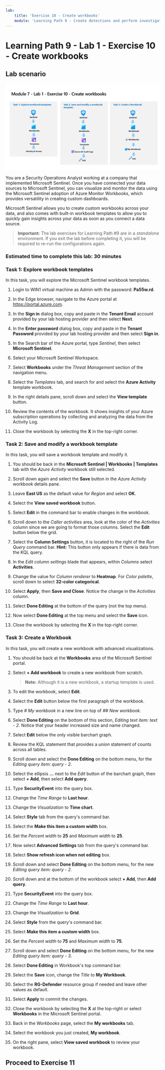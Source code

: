 ```yaml
---
lab:
    title: 'Exercise 10 - Create workbooks'
    module: 'Learning Path 9 - Create detections and perform investigations using Microsoft Sentinel'
---
```


# Learning Path 9 - Lab 1 - Exercise 10 - Create workbooks

## Lab scenario

![Lab overview.](../Media/SC-200-Lab_Diagrams_Mod7_L1_Ex10.png)

You are a Security Operations Analyst working at a company that implemented Microsoft Sentinel. Once you have connected your data sources to Microsoft Sentinel, you can visualize and monitor the data using the Microsoft Sentinel adoption of Azure Monitor Workbooks, which provides versatility in creating custom dashboards. 

Microsoft Sentinel allows you to create custom workbooks across your data, and also comes with built-in workbook templates to allow you to quickly gain insights across your data as soon as you connect a data source.

>**Important:** The lab exercises for Learning Path #9 are in a *standalone* environment. If you exit the lab before completing it, you will be required to re-run the configurations again.

### Estimated time to complete this lab: 30 minutes

### Task 1: Explore workbook templates

In this task, you will explore the Microsoft Sentinel workbook templates.

1. Login to WIN1 virtual machine as Admin with the password: **Pa55w.rd**.  

1. In the Edge browser, navigate to the Azure portal at <https://portal.azure.com>.

1. In the **Sign in** dialog box, copy and paste in the **Tenant Email** account provided by your lab hosting provider and then select **Next**.

1. In the **Enter password** dialog box, copy and paste in the **Tenant Password** provided by your lab hosting provider and then select **Sign in**.

1. In the Search bar of the Azure portal, type *Sentinel*, then select **Microsoft Sentinel**.

1. Select your Microsoft Sentinel Workspace.

1. Select **Workbooks** under the *Threat Management* section of the navigation menu.

1. Select the *Templates* tab, and search for and select the **Azure Activity** template workbook.

1. In the right details pane, scroll down and select the **View template** button.

1. Review the contents of the workbook. It shows insights of your Azure subscription operations by collecting and analyzing the data from the Activity Log.

1. Close the workbook by selecting the **X** in the top-right corner.

### Task 2: Save and modify a workbook template

In this task, you will save a workbook template and modify it.

1. You should be back in the **Microsoft Sentinel | Workbooks | Templates** tab with the *Azure Activity* workbook still selected.

1. Scroll down again and select the **Save** button in the *Azure Activity* workbook details pane.

1. Leave **East US** as the default value for *Region* and select **OK**.

1. Select the **View saved workbook** button.

1. Select **Edit** in the command bar to enable changes in the workbook.

1. Scroll down to the *Caller activities* area, look at the color of the *Activities* column since we are going to format those columns. Select the **Edit** button below the grid.

1. Select the **Column Settings** button, it is located to the right of the *Run Query* command bar. **Hint:** This button only appears if there is data from the KQL query.

1. In the *Edit column settings* blade that appears, within *Columns* select **Activities**.

1. Change the value for *Column renderer* to **Heatmap**. For *Color palette*, scroll down to select **32-color categorical**.

1. Select **Apply**, then **Save and Close**. Notice the change in the *Activities* column.

1. Select **Done Editing** at the bottom of the query (not the top menu).

1. Now select **Done Editing** at the top menu and select the **Save** icon. 

1. Close the workbook by selecting the **X** in the top-right corner.


### Task 3: Create a Workbook

In this task, you will create a new workbook with advanced visualizations.

1. You should be back at the **Workbooks** area of the Microsoft Sentinel portal.

1. Select **+ Add workbook** to create a new workbook from scratch. 

    >**Note:** Although it is a new workbook, a startup template is used.

1. To edit the workbook, select **Edit**.

1. Select the **Edit** button below the first paragraph of the workbook.

1. Type *# My workbook* in a new line on top of *## New workbook*.

1. Select **Done Editing** on the bottom of this section, *Editing text item: text - 2*. Notice that your header increased size and name changed.

1. Select **Edit** below the only visible barchart graph.

1. Review the KQL statement that provides a *union* statement of counts across all tables.

1. Scroll down and select the **Done Editing** on the bottom menu, for the *Editing query item: query - 2*.

1. Select the ellipsis **...** next to the *Edit* button of the barchart graph, then select **+ Add**, then select **Add query**.

1. Type **SecurityEvent** into the query box.

1. Change the *Time Range* to **Last hour**.

1. Change the *Visualization* to **Time chart**.

1. Select **Style** tab from the query's command bar.

1. Select the **Make this item a custom width** box.

1. Set the *Percent width* to **25** and *Maximum width* to **25**.

1. Now select **Advanced Settings** tab from the query's command bar.

1. Select **Show refresh icon when not editing** box.

1. Scroll down and select **Done Editing** on the bottom menu, for the new *Editing query item: query - 2*.

1. Scroll down and at the bottom of the workbook select **+ Add**, then **Add query**.

1. Type **SecurityEvent** into the query box.

1. Change the *Time Range* to **Last hour**.

1. Change the *Visualization* to **Grid**.

1. Select **Style** from the query's command bar.

1. Select **Make this item a custom width** box.

1. Set the *Percent width* to **75** and *Maximum width* to **75**.

1. Scroll down and select **Done Editing** on the bottom menu, for the new *Editing query item: query - 3*.

1. Select **Done Editing** in Workbook's top command bar.

1. Select the **Save** icon, change the *Title* to **My Workbook**.

1. Select the **RG-Defender** resource group if needed and leave other values as default.

1. Select **Apply** to commit the changes. 

1. Close the workbook by selecting the **X** at the top-right or select **Workbooks** in the Microsoft Sentinel portal.

1. Back in the *Workbooks* page, select the **My workbooks** tab.

1. Select the workbook you just created, **My workbook**.

1. On the right pane, select **View saved workbook** to review your workbook.

## Proceed to Exercise 11

